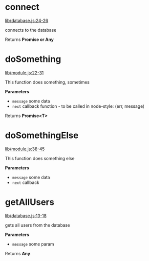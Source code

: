 # connect

[lib/database.js:24-26](https://github.com/locator-kn/ms-sample/blob/ff1bd692a2c65d3b833a32e62ebfe8d2a5b97151/lib/database.js#L24-L26 "Source code on GitHub")

connects to the database

Returns **Promise or Any** 

# doSomething

[lib/module.js:22-31](https://github.com/locator-kn/ms-sample/blob/ff1bd692a2c65d3b833a32e62ebfe8d2a5b97151/lib/module.js#L22-L31 "Source code on GitHub")

This function does something, sometimes

**Parameters**

-   `message`  some data
-   `next`  callback function - to be called in node-style: (err, message)

Returns **Promise&lt;T&gt;** 

# doSomethingElse

[lib/module.js:38-45](https://github.com/locator-kn/ms-sample/blob/ff1bd692a2c65d3b833a32e62ebfe8d2a5b97151/lib/module.js#L38-L45 "Source code on GitHub")

This function does something else

**Parameters**

-   `message`  some data
-   `next`  callback

# getAllUsers

[lib/database.js:13-18](https://github.com/locator-kn/ms-sample/blob/ff1bd692a2c65d3b833a32e62ebfe8d2a5b97151/lib/database.js#L13-L18 "Source code on GitHub")

gets all users from the database

**Parameters**

-   `message`  some param

Returns **Any** 
